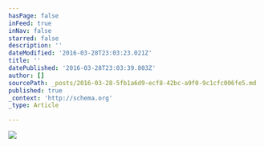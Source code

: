 ```yaml
---
hasPage: false
inFeed: true
inNav: false
starred: false
description: ''
dateModified: '2016-03-28T23:03:23.021Z'
title: ''
datePublished: '2016-03-28T23:03:39.803Z'
author: []
sourcePath: _posts/2016-03-28-5fb1a6d9-ecf8-42bc-a9f0-9c1cfc006fe5.md
published: true
_context: 'http://schema.org'
_type: Article

---
```

![](https://the-grid-user-content.s3-us-west-2.amazonaws.com/c377821e-9ebb-4713-b94a-54d4a73c407a.jpg)